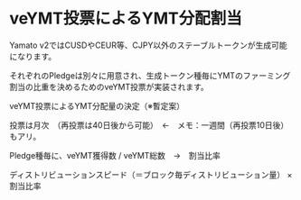 # veYMT投票によるYMT分配割当

Yamato v2ではCUSDやCEUR等、CJPY以外のステーブルトークンが生成可能になります。

それぞれのPledgeは別々に用意され、生成トークン種毎にYMTのファーミング割当の比重を決めるためのveYMT投票が実装されます。



veYMT投票によるYMT分配量の決定（※暫定案）

投票は月次　（再投票は40日後から可能）　←　メモ：一週間（再投票10日後）もアリ。

Pledge種毎に、veYMT獲得数 / veYMT総数　→　割当比率

ディストリビューションスピード（＝ブロック毎ディストリビューション量） × 割当比率

